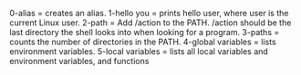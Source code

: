 0-alias = creates an alias.
1-hello you = prints hello user, where user is the current Linux user.
2-path = Add /action to the PATH. /action should be the last directory the shell looks into when looking for a program.
3-paths = counts the number of directories in the PATH.
4-global variables =  lists environment variables.
5-local variables =  lists all local variables and environment variables, and functions
